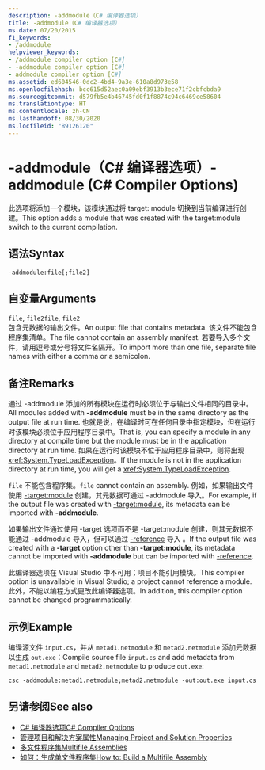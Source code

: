 ```yaml
---
description: -addmodule（C# 编译器选项）
title: -addmodule（C# 编译器选项）
ms.date: 07/20/2015
f1_keywords:
- /addmodule
helpviewer_keywords:
- /addmodule compiler option [C#]
- -addmodule compiler option [C#]
- addmodule compiler option [C#]
ms.assetid: ed604546-0dc2-4bd4-9a3e-610a8d973e58
ms.openlocfilehash: bcc615d52aec0a09ebf3913b3ece71f2cbfcbda9
ms.sourcegitcommit: d579fb5e4b46745fd0f1f8874c94c6469ce58604
ms.translationtype: HT
ms.contentlocale: zh-CN
ms.lasthandoff: 08/30/2020
ms.locfileid: "89126120"
---
```

# <a name="-addmodule-c-compiler-options"></a><span data-ttu-id="87fdf-103">-addmodule（C# 编译器选项）</span><span class="sxs-lookup"><span data-stu-id="87fdf-103">-addmodule (C# Compiler Options)</span></span>
<span data-ttu-id="87fdf-104">此选项将添加一个模块，该模块通过将 target: module 切换到当前编译进行创建。</span><span class="sxs-lookup"><span data-stu-id="87fdf-104">This option adds a module that was created with the target:module switch to the current compilation.</span></span>  
  
## <a name="syntax"></a><span data-ttu-id="87fdf-105">语法</span><span class="sxs-lookup"><span data-stu-id="87fdf-105">Syntax</span></span>  
  
```console  
-addmodule:file[;file2]  
```  
  
## <a name="arguments"></a><span data-ttu-id="87fdf-106">自变量</span><span class="sxs-lookup"><span data-stu-id="87fdf-106">Arguments</span></span>  
 <span data-ttu-id="87fdf-107">`file`, `file2`</span><span class="sxs-lookup"><span data-stu-id="87fdf-107">`file`, `file2`</span></span>  
 <span data-ttu-id="87fdf-108">包含元数据的输出文件。</span><span class="sxs-lookup"><span data-stu-id="87fdf-108">An output file that contains metadata.</span></span> <span data-ttu-id="87fdf-109">该文件不能包含程序集清单。</span><span class="sxs-lookup"><span data-stu-id="87fdf-109">The file cannot contain an assembly manifest.</span></span> <span data-ttu-id="87fdf-110">若要导入多个文件，请用逗号或分号将文件名隔开。</span><span class="sxs-lookup"><span data-stu-id="87fdf-110">To import more than one file, separate file names with either a comma or a semicolon.</span></span>  
  
## <a name="remarks"></a><span data-ttu-id="87fdf-111">备注</span><span class="sxs-lookup"><span data-stu-id="87fdf-111">Remarks</span></span>  
 <span data-ttu-id="87fdf-112">通过 -addmodule 添加的所有模块在运行时必须位于与输出文件相同的目录中。</span><span class="sxs-lookup"><span data-stu-id="87fdf-112">All modules added with **-addmodule** must be in the same directory as the output file at run time.</span></span> <span data-ttu-id="87fdf-113">也就是说，在编译时可在任何目录中指定模块，但在运行时该模块必须位于应用程序目录中。</span><span class="sxs-lookup"><span data-stu-id="87fdf-113">That is, you can specify a module in any directory at compile time but the module must be in the application directory at run time.</span></span> <span data-ttu-id="87fdf-114">如果在运行时该模块不位于应用程序目录中，则将出现 <xref:System.TypeLoadException>。</span><span class="sxs-lookup"><span data-stu-id="87fdf-114">If the module is not in the application directory at run time, you will get a <xref:System.TypeLoadException>.</span></span>  
  
 <span data-ttu-id="87fdf-115">`file` 不能包含程序集。</span><span class="sxs-lookup"><span data-stu-id="87fdf-115">`file` cannot contain an assembly.</span></span> <span data-ttu-id="87fdf-116">例如，如果输出文件使用 [-target:module](./target-module-compiler-option.md) 创建，其元数据可通过 -addmodule 导入。</span><span class="sxs-lookup"><span data-stu-id="87fdf-116">For example, if the output file was created with [-target:module](./target-module-compiler-option.md), its metadata can be imported with **-addmodule**.</span></span>  
  
 <span data-ttu-id="87fdf-117">如果输出文件通过使用 -target 选项而不是 -target:module 创建，则其元数据不能通过 -addmodule 导入，但可以通过 [-reference](./reference-compiler-option.md) 导入  。</span><span class="sxs-lookup"><span data-stu-id="87fdf-117">If the output file was created with a **-target** option other than **-target:module**, its metadata cannot be imported with **-addmodule** but can be imported with [-reference](./reference-compiler-option.md).</span></span>  
  
 <span data-ttu-id="87fdf-118">此编译器选项在 Visual Studio 中不可用；项目不能引用模块。</span><span class="sxs-lookup"><span data-stu-id="87fdf-118">This compiler option is unavailable in Visual Studio; a project cannot reference a module.</span></span> <span data-ttu-id="87fdf-119">此外，不能以编程方式更改此编译器选项。</span><span class="sxs-lookup"><span data-stu-id="87fdf-119">In addition, this compiler option cannot be changed programmatically.</span></span>  
  
## <a name="example"></a><span data-ttu-id="87fdf-120">示例</span><span class="sxs-lookup"><span data-stu-id="87fdf-120">Example</span></span>  
 <span data-ttu-id="87fdf-121">编译源文件 `input.cs`，并从 `metad1.netmodule` 和 `metad2.netmodule` 添加元数据以生成 `out.exe`：</span><span class="sxs-lookup"><span data-stu-id="87fdf-121">Compile source file `input.cs` and add metadata from `metad1.netmodule` and `metad2.netmodule` to produce `out.exe`:</span></span>  
  
```console  
csc -addmodule:metad1.netmodule;metad2.netmodule -out:out.exe input.cs  
```  
  
## <a name="see-also"></a><span data-ttu-id="87fdf-122">另请参阅</span><span class="sxs-lookup"><span data-stu-id="87fdf-122">See also</span></span>

- [<span data-ttu-id="87fdf-123">C# 编译器选项</span><span class="sxs-lookup"><span data-stu-id="87fdf-123">C# Compiler Options</span></span>](./index.md)
- [<span data-ttu-id="87fdf-124">管理项目和解决方案属性</span><span class="sxs-lookup"><span data-stu-id="87fdf-124">Managing Project and Solution Properties</span></span>](/visualstudio/ide/managing-project-and-solution-properties)
- [<span data-ttu-id="87fdf-125">多文件程序集</span><span class="sxs-lookup"><span data-stu-id="87fdf-125">Multifile Assemblies</span></span>](../../../framework/app-domains/multifile-assemblies.md)
- [<span data-ttu-id="87fdf-126">如何：生成单文件程序集</span><span class="sxs-lookup"><span data-stu-id="87fdf-126">How to: Build a Multifile Assembly</span></span>](../../../framework/app-domains/build-multifile-assembly.md)
